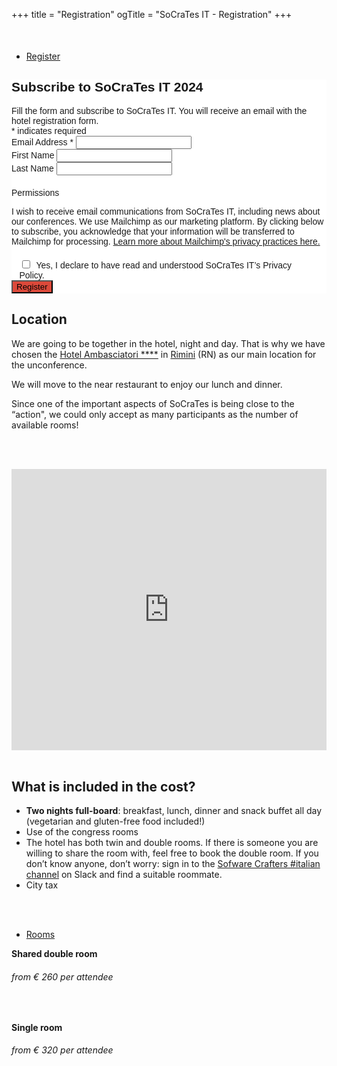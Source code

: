 +++
title = "Registration"
ogTitle = "SoCraTes IT - Registration"
+++


    
<!-- Begin Mailchimp Signup Form -->
<link href="/css/classic-071822.css" rel="stylesheet" type="text/css">
<style type="text/css">
    #mc_embed_signup{
        background:#fff; 
        clear:left; 
        font:14px Helvetica,Arial,sans-serif;
    }

  #mc-embedded-subscribe {
    background-color: #dc493a;
  }
</style>
<style type="text/css">
    #mc-embedded-subscribe-form input[type=checkbox] {
        display: inline;
        width: auto;
        margin-right: 10px;
    }

    #mergeRow-gdpr {
        margin-top: 20px;
    }
    
    #mergeRow-gdpr fieldset label {
        font-weight: normal;
    }
    
    #mc-embedded-subscribe-form .mc_fieldset {
        border:none;
        min-height: 0px;
        padding-bottom:0px;
    }
</style>

<div class="row schedule schedule-light" style="margin-top:50px; margin-right:0;margin-left:0;">
    <ul class="nav nav-schedule">
        <li><a href="Register" data-toggle="tab">Register</a></li>
    </ul>
    <div id="mc_embed_signup" class="tab-content">
        <form action="https://socrates-conference.us20.list-manage.com/subscribe/post?u=4e24ba7602f7acf9fe79737d3&amp;id=be9dbd9e7a&amp;v_id=3927&amp;f_id=00d46ae4f0" method="post" id="mc-embedded-subscribe-form" name="mc-embedded-subscribe-form" class="validate" target="_blank" novalidate>
            <div id="mc_embed_signup_scroll">
                <h2>Subscribe to SoCraTes IT 2024</h2>
                <span>Fill the form and subscribe to SoCraTes IT. You will receive an email with the hotel registration form.</span>
                <div class="indicates-required"><span class="asterisk">*</span> indicates required
                </div>
                <div class="mc-field-group">
                    <label for="mce-EMAIL">Email Address  <span class="asterisk">*</span></label>
                    <input type="email" value="" name="EMAIL" class="required email" id="mce-EMAIL" required>
                    <span id="mce-EMAIL-HELPERTEXT" class="helper_text"></span>
                </div>
                <div class="mc-field-group">
                    <label for="mce-FNAME">First Name </label>
                    <input type="text" value="" name="FNAME" class="" id="mce-FNAME">
                    <span id="mce-FNAME-HELPERTEXT" class="helper_text"></span>
                </div>
                <div class="mc-field-group">
                    <label for="mce-LNAME">Last Name </label>
                    <input type="text" value="" name="LNAME" class="" id="mce-LNAME">
                    <span id="mce-LNAME-HELPERTEXT" class="helper_text"></span>
                </div>
                <div id="mergeRow-gdpr" class="mergeRow gdpr-mergeRow content__gdprBlock mc-field-group">
                    <div class="content__gdpr">
                        <label>Permissions</label>
                        <p>I wish to receive email communications from SoCraTes IT, including news about our conferences.
                        We use Mailchimp as our marketing platform. By clicking below to subscribe, you acknowledge that your information will be transferred to Mailchimp for processing. <a href="https://mailchimp.com/legal/terms" target="_blank">Learn more about Mailchimp's privacy practices here.</a></p>
                    </div>
                    <fieldset class="mc_fieldset gdprRequired mc-field-group" name="interestgroup_field">
                        <label class="checkbox subfield" for="gdpr_11381"><input type="checkbox" id="gdpr_11381" name="gdpr[11381]" value="Y" class="-checkbox gdpr"><span>Yes, I declare to have read and understood SoCraTes IT’s Privacy Policy.</span> </label>
                    </fieldset>
                </div>
                <div hidden="true"><input type="hidden" name="tags" value="3947491"></div>
                <div id="mce-responses" class="clear foot">
                    <div class="response" id="mce-error-response" style="display:none"></div>
                    <div class="response" id="mce-success-response" style="display:none"></div>
                </div>    <!-- real people should not fill this in and expect good things - do not remove this or risk form bot signups-->
                <div style="position: absolute; left: -5000px;" aria-hidden="true"><input type="text" name="b_4e24ba7602f7acf9fe79737d3_be9dbd9e7a" tabindex="-1" value=""></div>
                <div class="optionalParent">
                    <div class="clear foot">
                        <input type="submit" value="Register" name="subscribe" id="mc-embedded-subscribe" class="button highlighted" style="background-color:#dc493a;"> 
                    </div>
                </div>
            </div>
        </form>
    </div>
</div>
<script type='text/javascript' src='//s3.amazonaws.com/downloads.mailchimp.com/js/mc-validate.js'></script><script type='text/javascript'>(function($) {window.fnames = new Array(); window.ftypes = new Array();fnames[0]='EMAIL';ftypes[0]='email';fnames[1]='FNAME';ftypes[1]='text';fnames[2]='LNAME';ftypes[2]='text';fnames[3]='MMERGE3';ftypes[3]='text';fnames[5]='MMERGE5';ftypes[5]='text';fnames[7]='MMERGE7';ftypes[7]='text';fnames[8]='MMERGE8';ftypes[8]='text';fnames[10]='MMERGE10';ftypes[10]='text';fnames[11]='MMERGE11';ftypes[11]='text';}(jQuery));var $mcj = jQuery.noConflict(true);</script>
<!--End mc_embed_signup-->




## Location
We are going to be together in the hotel, night and day. That is why we have chosen the [Hotel Ambasciatori ****](https://www.hotelambasciatori.it/) in [Rimini](https://www.google.com/maps/place/Hotel+Ambasciatori+Rimini/@44.0688379,12.5779755,17z/data=!3m1!4b1!4m8!3m7!1s0x132cc377163d5c69:0x342e6d3ad7ed633a!5m2!4m1!1i2!8m2!3d44.0689435!4d12.5804307) (RN) as our main location for the unconference.

We will move to the near restaurant to enjoy our lunch and dinner.

Since one of the important aspects of SoCraTes is being close to the “action", we could only accept as many participants as the number of available rooms!

<br/><br/>

<div class="container">
  <div class="intro-text">
    <iframe src="https://www.google.com/maps/embed?pb=!1m18!1m12!1m3!1d2866.7033423208427!2d12.577975515511294!3d44.06883407910921!2m3!1f0!2f0!3f0!3m2!1i1024!2i768!4f13.1!3m3!1m2!1s0x132cc377163d5c69%3A0x342e6d3ad7ed633a!2sHotel%20Ambasciatori%20Rimini!5e0!3m2!1sit!2sch!4v1654065074501!5m2!1sit!2sch" width="100%" height="450" style="border:0;" allowfullscreen="" loading="lazy" referrerpolicy="no-referrer-when-downgrade">
    </iframe> 
  </div>
</div>

<br/>


## What is included in the cost?

* **Two nights full-board**: breakfast, lunch, dinner and snack buffet all day (vegetarian and gluten-free food included!)
* Use of the congress rooms
* The hotel has both twin and double rooms. If there is someone you are willing to share the room with, feel free to book the double room. If you don’t know anyone, don’t worry: sign in to the [Sofware Crafters #italian channel](http://slack.softwarecraftsmanship.org/) on Slack and find a suitable roommate.
* City tax


<br/><br/>

<div class="row schedule schedule-light">
    <ul class="nav nav-schedule">
        <li><a href="Rooms" data-toggle="tab">Rooms</a></li>
    </ul>
    <div class="tab-content">
        <div id="schedule3_day1" class="tab-pane fade active in">
            <div class="panel-group" id="schedule3_day1_timeline">
                <div class="panel schedule-item">
                    <div  class="schedule-item-toggle">
                        <strong class="time highlight">Shared double room</strong>
                        <div class="lecture-icon-wrapper"><span class="fa fa-bed"></span></div>
                        <h6 class="time highlight price">from € 260 per attendee</h6>
                    </div>
                    <div id="schedule3_day1_time1" class="panel-collapse collapse in schedule-item-body">
                        <p class="description">&nbsp;</p>
                    </div>
                </div>
                <div class="panel schedule-item">
                    <div class="schedule-item-toggle">
                        <strong class="time highlight">Single room</strong>
                        <div class="lecture-icon-wrapper"><span class="fa fa-bed"></span></div>
                        <h6 class="time highlight price">from € 320 per attendee</h6>
                    </div>
                    <div id="schedule3_day1_time1" class="panel-collapse collapse in schedule-item-body">
                        <p class="description">&nbsp;</p>
                    </div>
                </div>
            </div>
        </div>
    </div>
    
    
</div>
